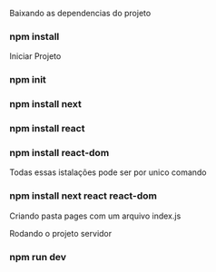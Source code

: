 Baixando as dependencias do projeto
### npm install

Iniciar Projeto 
### npm init

### npm install next

### npm install react

### npm install react-dom


Todas essas istalações pode ser por unico comando
### npm install next react react-dom

Criando pasta pages com um arquivo index.js

Rodando o projeto servidor 
### npm run dev
